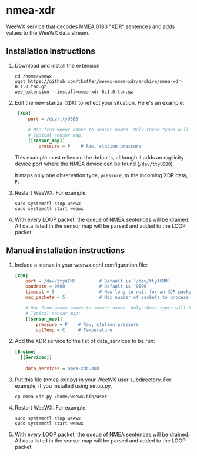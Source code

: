 # nmea-xdr
WeeWX service that decodes NMEA 0183 "XDR" sentences and adds values
to the WeeWX data stream.

## Installation instructions

1. Download and install the extension

    ```shell
    cd /home/weewx
    wget https://github.com/tkeffer/weewx-nmea-xdr/archive/nmea-xdr-0.1.0.tar.gz
    wee_extension --install=nmea-xdr-0.1.0.tar.gz
    ```

2. Edit the new stanza `[XDR]` to reflect your situation. Here's an example:

   ```ini
    [XDR]
        port = /dev/ttyUSB0
    
        # Map from weewx names to sensor names. Only these types will be processed.
        # Typical sensor map:
        [[sensor_map]]
            pressure = P    # Raw, station pressure
    ```
    This example most relies on the defaults, although it adds an explicity device
    port where the NMEA device can be found (`/dev/ttyUSB0`).

   It maps only one observation type, `pressure`, to the incoming XDR data, `P`.

3. Restart WeeWX. For example:

   ```shell
   sudo systemctl stop weewx
   sudo systemctl start weewx
   ```

4. With every LOOP packet, the queue of NMEA sentences will be drained. All data listed
in the sensor map will be parsed and added to the LOOP packet.


## Manual installation instructions



1. Include a stanza in your weewx.conf configuration file:

    ```ini
    [XDR]
        port = /dev/ttyACM0         # Default is '/dev/ttyACM0'
        baudrate = 9600             # Default is '9600'
        timeout = 5                 # How long to wait for an XDR packet. Default is 5
        max_packets = 5             # Max number of packets to process during a LOOP event. Default is 5
    
        # Map from weewx names to sensor names. Only these types will be processed.
        # Typical sensor map:
        [[sensor_map]]
            pressure = P    # Raw, station pressure
            outTemp = C     # Temperature
    ```

2. Add the XDR service to the list of data_services to be run:

    ```ini
    [Engine]
      [[Services]]
        ...
        data_services = nmea-xdr.XDR
    ```

2. Put this file (nmea-xdr.py) in your WeeWX user subdirectory.
For example, if you installed using setup.py,

    ```shell
    cp nmea-xdr.py /home/weewx/bin/user
   ```
    
4. Restart WeeWX. For example:

   ```shell
   sudo systemctl stop weewx
   sudo systemctl start weewx
   ```

5. With every LOOP packet, the queue of NMEA sentences will be drained. All data listed
in the sensor map will be parsed and added to the LOOP packet.
 


